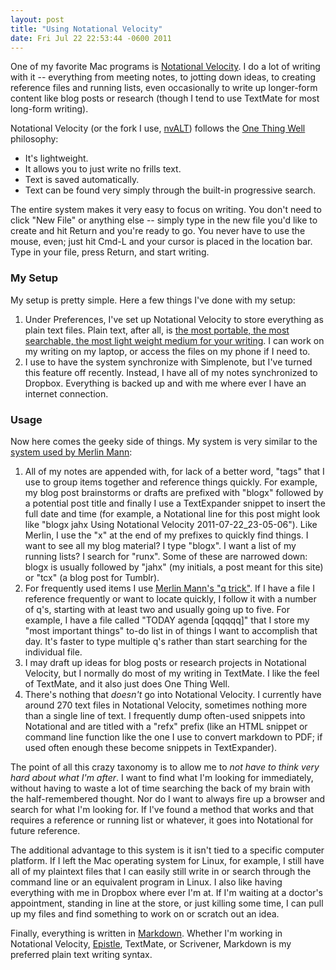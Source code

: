 ```yaml
---
layout: post
title: "Using Notational Velocity"
date: Fri Jul 22 22:53:44 -0600 2011
---
```


One of my favorite Mac programs is [Notational Velocity](http://notational.net/). I do a lot of writing with it -- everything from meeting notes, to jotting down ideas, to creating reference files and running lists, even occasionally to write up longer-form content like blog posts or research (though I tend to use TextMate for most long-form writing). 

Notational Velocity (or the fork I use, [nvALT](http://brettterpstra.com/project/nvalt/)) follows the [One Thing Well](http://en.wikipedia.org/wiki/Unix_philosophy) philosophy:

* It's lightweight.
* It allows you to just write no frills text.
* Text is saved automatically.
* Text can be found very simply through the built-in progressive search.

The entire system makes it very easy to focus on writing. You don't need to click "New File" or anything else -- simply type in the new file you'd like to create and hit Return and you're ready to go. You never have to use the mouse, even; just hit Cmd-L and your cursor is placed in the location bar. Type in your file, press Return, and start writing.

### My Setup ###

My setup is pretty simple. Here a few things I've done with my setup:

1. Under Preferences, I've set up Notational Velocity to store everything as plain text files. Plain text, after all, is [the most portable, the most searchable, the most light weight medium for your writing](http://www.practicallyefficient.com/2011/07/21/word-internet/). I can work on my writing on my laptop, or access the files on my phone if I need to.
2. I use to have the system synchronize with Simplenote, but I've turned this feature off recently. Instead, I have all of my notes synchronized to Dropbox. Everything is backed up and with me where ever I have an internet connection.

### Usage ###

Now here comes the geeky side of things. My system is very similar to the [system used by Merlin Mann](http://macpowerusers.com/2011/03/mpu-046-workflows-with-merlin-mann-ii/):

1. All of my notes are appended with, for lack of a better word, "tags" that I use to group items together and reference things quickly. For example, my blog post brainstorms or drafts are prefixed with "blogx" followed by a potential post title and finally I use a TextExpander snippet to insert the full date and time (for example, a Notational line for this post might look like "blogx jahx Using Notational Velocity 2011-07-22_23-05-06"). Like Merlin, I use the "x" at the end of my prefixes to quickly find things. I want to see all my blog material? I type "blogx". I want a list of my running lists? I search for "runx". Some of these are narrowed down: blogx is usually followed by "jahx" (my initials, a post meant for this site) or "tcx" (a blog post for Tumblr). 
2. For frequently used items I use [Merlin Mann's "q trick"](http://www.kungfugrippe.com/post/453204090/q-trick). If I have a file I reference frequently or want to locate quickly, I follow it with a number of q's, starting with at least two and usually going up to five. For example, I have a file called "TODAY agenda [qqqqq]" that I store my "most important things" to-do list in of things I want to accomplish that day. It's faster to type multiple q's rather than start searching for the individual file. 
3. I may draft up ideas for blog posts or research projects in Notational Velocity, but I normally do most of my writing in TextMate. I like the feel of TextMate, and it also just does One Thing Well.
4. There's nothing that *doesn't* go into Notational Velocity. I currently have around 270 text files in Notational Velocity, sometimes nothing more than a single line of text. I frequently dump often-used snippets into Notational and are titled with a "refx" prefix (like an HTML snippet or command line function like the one I use to convert markdown to PDF; if used often enough these become snippets in TextExpander).

The point of all this crazy taxonomy is to allow me to *not have to think very hard about what I'm after*. I want to find what I'm looking for immediately, without having to waste a lot of time searching the back of my brain with the half-remembered thought. Nor do I want to always fire up a browser and search for what I'm looking for. If I've found a method that works and that requires a reference or running list or whatever, it goes into Notational for future reference.

The additional advantage to this system is it isn't tied to a specific computer platform. If I left the Mac operating system for Linux, for example, I still have all of my plaintext files that I can easily still write in or search through the command line or an equivalent program in Linux. I also like having everything with me in Dropbox where ever I'm at. If I'm waiting at a doctor's appointment, standing in line at the store, or just killing some time, I can pull up my files and find something to work on or scratch out an idea.

Finally, everything is written in [Markdown](http://daringfireball.net/projects/markdown/). Whether I'm working in Notational Velocity, [Epistle](https://market.android.com/details?id=com.kooklab.epistle), TextMate, or Scrivener, Markdown is my preferred plain text writing syntax. 
